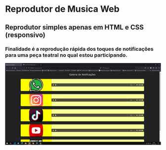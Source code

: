 # Reprodutor de Musica Web

## Reprodutor simples apenas em HTML e CSS (responsivo)

### Finalidade é a reprodução rápida dos toques de notificações para uma peça teatral no qual estou participando. 

![Background](img/background-galeria-notificacao.png)